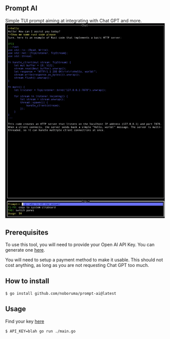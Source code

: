 ## Prompt AI

Simple TUI prompt aiming at integrating with Chat GPT and more.
![TUI example](https://github.com/noboruma/prompt-ai/blob/main/.github/presentation.png?raw=true)

## Prerequisites

To use this tool, you will need to provide your Open AI API Key.
You can generate one [here](https://platform.openai.com/account/api-keys).

You will need to setup a payment method to make it usable.
This should not cost anything, as long as you are not requesting Chat GPT too much.

## How to install

```
$ go install github.com/noboruma/prompt-ai@latest
```

## Usage
Find your key [here](https://platform.openai.com/account/api-keys)

```
$ API_KEY=blah go run ./main.go
```
